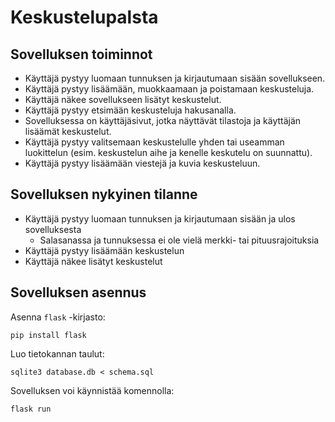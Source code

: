 # Keskustelupalsta

## Sovelluksen toiminnot

* Käyttäjä pystyy luomaan tunnuksen ja kirjautumaan sisään sovellukseen.
* Käyttäjä pystyy lisäämään, muokkaamaan ja poistamaan keskusteluja.
* Käyttäjä näkee sovellukseen lisätyt keskustelut.
* Käyttäjä pystyy etsimään keskusteluja hakusanalla.
* Sovelluksessa on käyttäjäsivut, jotka näyttävät tilastoja ja käyttäjän lisäämät keskustelut.
* Käyttäjä pystyy valitsemaan keskustelulle yhden tai useamman luokittelun (esim. keskustelun aihe ja kenelle keskutelu on suunnattu).
* Käyttäjä pystyy lisäämään viestejä ja kuvia keskusteluun.

## Sovelluksen nykyinen tilanne

* Käyttäjä pystyy luomaan tunnuksen ja kirjautumaan sisään ja ulos sovelluksesta
	* Salasanassa ja tunnuksessa ei ole vielä merkki- tai pituusrajoituksia
* Käyttäjä pystyy lisäämään keskustelun
* Käyttäjä näkee lisätyt keskustelut

## Sovelluksen asennus

Asenna `flask` -kirjasto:

```
pip install flask
```

Luo tietokannan taulut:

```
sqlite3 database.db < schema.sql
```

Sovelluksen voi käynnistää komennolla:

```
flask run
```
